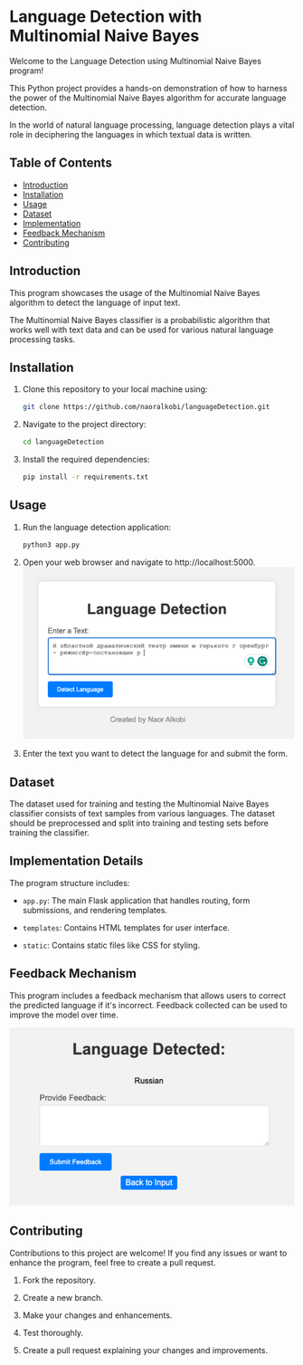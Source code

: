 
# Language Detection with Multinomial Naive Bayes

Welcome to the Language Detection using Multinomial Naive Bayes program! 

This Python project provides a hands-on demonstration of how to harness the power of the Multinomial Naive Bayes algorithm for accurate language detection. 

In the world of natural language processing, language detection plays a vital role in deciphering the languages in which textual data is written.
## Table of Contents

- [Introduction](#introduction)
- [Installation](#installation)
- [Usage](#usage)
- [Dataset](#dataset)
- [Implementation](#implementation)
- [Feedback Mechanism](#feedback-mechanism)
- [Contributing](#contributing)

## Introduction

This program showcases the usage of the Multinomial Naive Bayes algorithm to detect the language of input text. 

The Multinomial Naive Bayes classifier is a probabilistic algorithm that works well with text data and can be used for various natural language processing tasks.

## Installation

1. Clone this repository to your local machine using:

   ```bash
   git clone https://github.com/naoralkobi/languageDetection.git
   ```

2. Navigate to the project directory:

   ```bash
   cd languageDetection
   ```

3. Install the required dependencies:

   ```bash
   pip install -r requirements.txt
   ```

## Usage

1. Run the language detection application:

   ```bash
   python3 app.py
   ```

2. Open your web browser and navigate to http://localhost:5000.
   ![img.png](img.png)
3. Enter the text you want to detect the language for and submit the form.

## Dataset

The dataset used for training and testing the Multinomial Naive Bayes classifier consists of text samples from various languages. The dataset should be preprocessed and split into training and testing sets before training the classifier.

## Implementation Details

The program structure includes:

- `app.py`: The main Flask application that handles routing, form submissions, and rendering templates.

- `templates`: Contains HTML templates for user interface.

- `static`: Contains static files like CSS for styling.

## Feedback Mechanism

This program includes a feedback mechanism that allows users to correct the predicted language if it's incorrect. Feedback collected can be used to improve the model over time.

![img_1.png](img_1.png)

## Contributing

Contributions to this project are welcome! If you find any issues or want to enhance the program, feel free to create a pull request.

1. Fork the repository.

2. Create a new branch.

3. Make your changes and enhancements.

4. Test thoroughly.

5. Create a pull request explaining your changes and improvements.